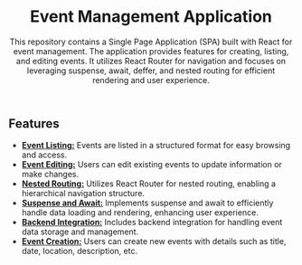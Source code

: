 <body>
    <header>
        <h1>Event Management Application</h1>
        <p>This repository contains a Single Page Application (SPA) built with React for event management. The
            application provides features for creating, listing, and editing events. It utilizes React Router for
            navigation and focuses on leveraging suspense, await, deffer, and nested routing for efficient rendering and
            user experience.</p>
    </header>
    <section>
        <h1>Features</h1>
        <ul>
            <li>
                <u><b>Event Listing:</b></u>
                Events are listed in a structured format for easy browsing and access.
            </li>
            <li>
                <u><b>Event Editing:</b></u>
                Users can edit existing events to update information or make changes.
            </li>
            <li>
                <u><b>Nested Routing:</b></u>
                Utilizes React Router for nested routing, enabling a hierarchical navigation structure.
            </li>
            <li>
                <u><b>Suspense and Await:</b></u>
                Implements suspense and await to efficiently handle data loading and rendering, enhancing user
                experience.
            </li>
            <li>
                <u><b>Backend Integration:</b></u>
                Includes backend integration for handling event data storage and management.
            </li>
            <li>
                <u><b>Event Creation:</b></u>
                Users can create new events with details such as title, date, location, description, etc.
            </li>
        </ul>
    </section>

</body>